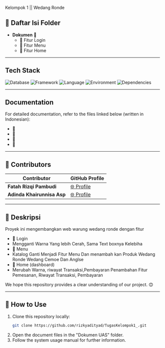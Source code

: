   Kelompok 1 || Wedang Ronde 

## 📂 Daftar Isi Folder
- **Dokumen** 📄
  - 📘 Fitur Login 
  - 📙 Fitur Menu 
  - 📗 Fitur Home

---

## Tech Stack
![Database](https://img.shields.io/badge/database-MySQL-green) ![Framework](https://img.shields.io/badge/framework-Yii2-blue) ![Language](https://img.shields.io/badge/language-PHP-blue) ![Environment](https://img.shields.io/badge/environment-XAMPP-orange) ![Dependencies](https://img.shields.io/badge/dependencies-Composer-yellow)

---

## Documentation
For detailed documentation, refer to the files linked below (written in Indonesian):

- 📘 
- 📙 
- 📗
- 📕 

---

## 🤝 Contributors
| Contributor       | GitHub Profile                                  |
|-------------------|------------------------------------------------|
| **Fatah Rizqi Pambudi**  | [🌐 Profile](https://github.com/Fatahrzqp) |
| **Adinda Khairunnisa Asp**      | [🌐 Profile](https://github.com/Adinda954)    |

---

## 📝 Deskripsi
Proyek ini mengembangkan web warung wedang ronde dengan fitur 
- 📌 Login
-    Mengganti Warna Yang lebih Cerah, Sama Text boxnya Kelebiha
- 📌 Menu
-    Katalog Ganti Menjadi Fitur Menu Dan menambah kan Produk Wedang Ronde Wedang Cemoe Dan Anglse
- 📌 Home (dashboard)
- Merubah Warna, riwayat Transaksi,Pembayaran
Penambahan Fitur Pemesanan, Riwayat Transaksi, Pembayaran
  
  
We hope this repository provides a clear understanding of our project. 😊

---

## 🚀 How to Use
1. Clone this repository locally:
   ```bash
   git clone https://github.com/rizkyadityad/TugasKelompok1_.git
   ```
2. Open the document files in the "Dokumen UAS" folder.
3. Follow the system usage manual for further information.
